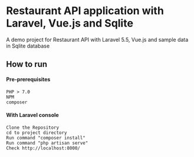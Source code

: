 Restaurant API application with Laravel, Vue.js and Sqlite
=======

A demo project for Restaurant API with Laravel 5.5, Vue.js and sample data in Sqlite database

How to run
-------------
#### Pre-prerequisites ####
```
PHP > 7.0
NPM
composer
```

#### With Laravel console  ####
```
Clone the Repository 
cd to project directory
Run command "composer install"
Run command "php artisan serve"
Check http://localhost:8000/
```